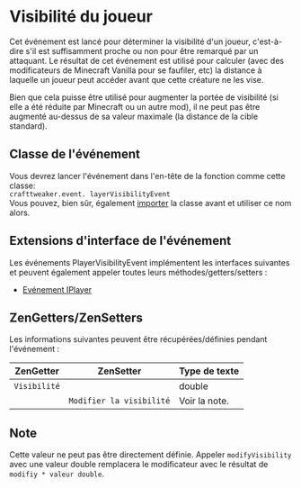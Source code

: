 # Visibilité du joueur

Cet événement est lancé pour déterminer la visibilité d'un joueur, c'est-à-dire s'il est suffisamment proche ou non pour être remarqué par un attaquant. Le résultat de cet événement est utilisé pour calculer (avec des modificateurs de Minecraft Vanilla pour se faufiler, etc) la distance à laquelle un joueur peut accéder avant que cette créature ne les vise.

Bien que cela puisse être utilisé pour augmenter la portée de visibilité (si elle a été réduite par Minecraft ou un autre mod), il ne peut pas être augmenté au-dessus de sa valeur maximale (la distance de la cible standard).

## Classe de l'événement
Vous devrez lancer l'événement dans l'en-tête de la fonction comme cette classe:  
`crafttweaker.event. layerVisibilityEvent`  
Vous pouvez, bien sûr, également [importer](/AdvancedFunctions/Import/) la classe avant et utiliser ce nom alors.

## Extensions d'interface de l'événement
Les événements PlayerVisibilityEvent implémentent les interfaces suivantes et peuvent également appeler toutes leurs méthodes/getters/setters :

- [Evénement IPlayer](/Vanilla/Events/Events/IPlayerEvent/)


## ZenGetters/ZenSetters
Les informations suivantes peuvent être récupérées/définies pendant l'événement :

| ZenGetter    | ZenSetter                | Type de texte |
| ------------ | ------------------------ | ------------- |
| `Visibilité` |                          | double        |
|              | `Modifier la visibilité` | Voir la note. |

## Note

Cette valeur ne peut pas être directement définie. Appeler `modifyVisibility` avec une valeur double remplacera le modificateur avec le résultat de `modifiy * valeur double`.
